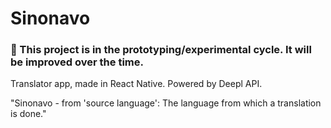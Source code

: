 # Sinonavo
### 🚧 This project is in the prototyping/experimental cycle. It will be improved over the time. 
 Translator app, made in React Native. Powered by Deepl API.

 "Sinonavo - from 'source language': The language from which a translation is done."
